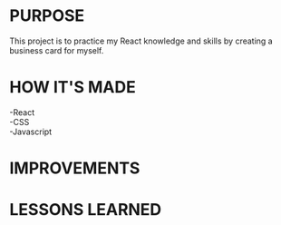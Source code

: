<h1>PURPOSE</h1>
This project is to practice my React knowledge and skills by creating a business card for myself.

<h1>HOW IT'S MADE</h1>
-React
<br>
-CSS    
<br>
-Javascript

<h1>IMPROVEMENTS</h1>

<h1>LESSONS LEARNED</h1>